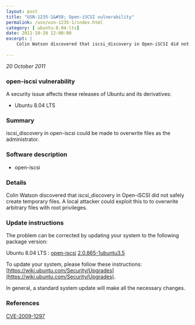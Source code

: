 ```yaml
---
layout: post
title: "USN-1235-1&#58; Open-iSCSI vulnerability"
permalink: /usn/usn-1235-1/index.html
category: [ ubuntu-8.04-lts]
date: 2011-10-20 12:00:00
excerpt: |
    Colin Watson discovered that iscsi_discovery in Open-iSCSI did not safely create temporary files. A local attacker could exploit this to to overwrite arbitrary files with root privileges. 
    
--- 
```

 
 

*20 October 2011*

### open-iscsi vulnerability

A security issue affects these releases of Ubuntu and its derivatives:

* Ubuntu 8.04 LTS

### Summary

iscsi_discovery in open-iscsi could be made to overwrite files as the administrator.

### Software description

* open-iscsi 

### Details

Colin Watson discovered that iscsi_discovery in Open-iSCSI did not safely create temporary files. A local attacker could exploit this to to overwrite arbitrary files with root privileges. 

### Update instructions

The problem can be corrected by updating your system to the following package version:

Ubuntu 8.04 LTS
 : [open-iscsi](https://launchpad.net/ubuntu/+source/open-iscsi) <span> [2.0.865-1ubuntu3.5](https://launchpad.net/ubuntu/+source/open-iscsi/2.0.865-1ubuntu3.5) </span> 

To update your system, please follow these instructions: [https://wiki.ubuntu.com/Security/Upgrades](https://wiki.ubuntu.com/Security/Upgrades).

In general, a standard system update will make all the necessary changes. 

### References

 
 [CVE-2009-1297](http://people.ubuntu.com/~ubuntu-security/cve/CVE-2009-1297)
 

